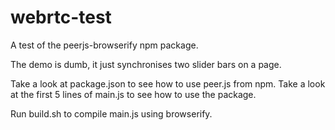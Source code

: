 webrtc-test
===========

A test of the peerjs-browserify npm package.

The demo is dumb, it just synchronises two slider bars on a page.  

Take a look at package.json to see how to use peer.js from npm. 
Take a look at the first 5 lines of main.js to see how to use the package.

Run build.sh to compile main.js using browserify.
